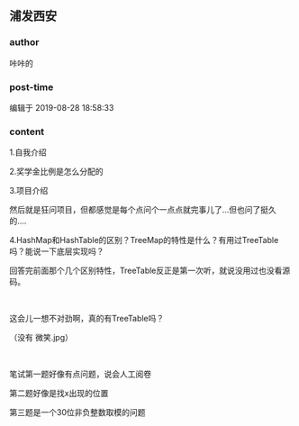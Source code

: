 ## 浦发西安
### author 
咔咔的
### post-time 

编辑于  2019-08-28 18:58:33
### content 
<div class="post-topic-des nc-post-content">
 <p>
  1.自我介绍
 </p>
 <p>
  2.奖学金比例是怎么分配的
 </p>
 <p>
  3.项目介绍
 </p>
 <p>
  然后就是狂问项目，但都感觉是每个点问个一点点就完事儿了...但也问了挺久的....
 </p>
 <p>
  4.HashMap和HashTable的区别？TreeMap的特性是什么？有用过TreeTable吗？能说一下底层实现吗？
 </p>
 <p>
  回答完前面那个几个区别特性，TreeTable反正是第一次听，就说没用过也没看源码。
 </p>
 <p>
  <br/>
 </p>
 <p>
  这会儿一想不对劲啊，真的有TreeTable吗？
 </p>
 <p>
  （没有 微笑.jpg）
 </p>
 <p>
  <br/>
 </p>
 <p>
  笔试第一题好像有点问题，说会人工阅卷
 </p>
 <p>
  第二题好像是找x出现的位置
 </p>
 <p>
  第三题是一个30位非负整数取模的问题
 </p>
 <p>
  <br/>
 </p>
 <p>
  <br/>
 </p>
</div>

